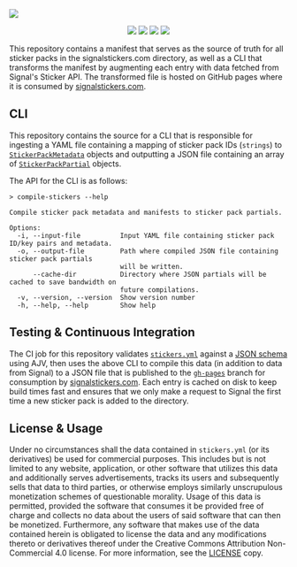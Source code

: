 <a href="https://signalstickers.com" id="top">
  <img src="https://user-images.githubusercontent.com/441546/105129971-02e62500-5a9b-11eb-88f5-21065084e25d.png" style="max-width: 100%;" />
</a>
<p align="center">
  <a href="https://github.com/signalstickers/stickers/actions"><img src="https://img.shields.io/endpoint.svg?url=https%3A%2F%2Factions-badge.atrox.dev%2Fsignalstickers%2Fstickers%2Fbadge%3Fref%3Dmaster&style=flat-square&label=build&logo=none"></a>
  <a href="https://github.com/signalstickers/signalstickers/graphs/contributors"><img src="https://img.shields.io/github/contributors/signalstickers/signalstickers"></a>
  <a href="https://creativecommons.org/licenses/by-nc-sa/4.0/"><img src="https://img.shields.io/static/v1?label=license&message=CC-BY-NC-4.0&style=flat-square&color=398AFB"></a>
  <a href="https://twitter.com/signalstickers"><img src="https://img.shields.io/twitter/follow/signalstickers?label=Feed&style=social"></a>
</p>

This repository contains a manifest that serves as the source of truth for all
sticker packs in the signalstickers.com directory, as well as a CLI that
transforms the manifest by augmenting each entry with data fetched from Signal's
Sticker API. The transformed file is hosted on GitHub pages where it is
consumed by [signalstickers.com](https://signalstickers.com).

## CLI

This repository contains the source for a CLI that is responsible for ingesting
a YAML file containing a mapping of sticker pack IDs (`strings`) to [`StickerPackMetadata`](https://github.com/signalstickers/stickers/blob/master/src/etc/types.ts#L8-L25)
objects and outputting a JSON file containing an array of [`StickerPackPartial`](https://github.com/signalstickers/stickers/blob/master/src/etc/types.ts#L39-L55)
objects.

The API for the CLI is as follows:

```
> compile-stickers --help

Compile sticker pack metadata and manifests to sticker pack partials.

Options:
  -i, --input-file          Input YAML file containing sticker pack ID/key pairs and metadata.
  -o, --output-file         Path where compiled JSON file containing sticker pack partials
                            will be written.
      --cache-dir           Directory where JSON partials will be cached to save bandwidth on
                            future compilations.
  -v, --version, --version  Show version number
  -h, --help, --help        Show help
```

## Testing & Continuous Integration

The CI job for this repository validates [`stickers.yml`](src/stickers.yml)
against a [JSON schema](/src/etc/schema.ts) using AJV, then uses the above CLI
to compile this data (in addition to data from Signal) to a JSON file that is
published to the [`gh-pages`](/tree/gh-pages) branch for consumption by
[signalstickers.com](https://signalstickers.com). Each entry is cached on disk
to keep build times fast and ensures that we only make a request to Signal the
first time a new sticker pack is added to the directory.

## License & Usage

Under no circumstances shall the data contained in `stickers.yml` (or its
derivatives) be used for commercial purposes. This includes but is not limited
to any website, application, or other software that utilizes this data and
additionally serves advertisements, tracks its users and subsequently sells that
data to third parties, or otherwise employs similarly unscrupulous monetization
schemes of questionable morality. Usage of this data is permitted, provided the
software that consumes it be provided free of charge and collects no data about
the users of said software that can then be monetized. Furthermore, any software
that makes use of the data contained herein is obligated to license the data
and any modifications thereto or derivatives thereof under the Creative Commons
Attribution Non-Commercial 4.0 license. For more information, see the
[LICENSE](/LICENSE) copy.
